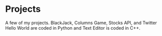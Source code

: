 # Projects
A few of my projects. BlackJack, Columns Game, Stocks API, and Twitter Hello World are coded in Python and Text Editor is coded in C++.

